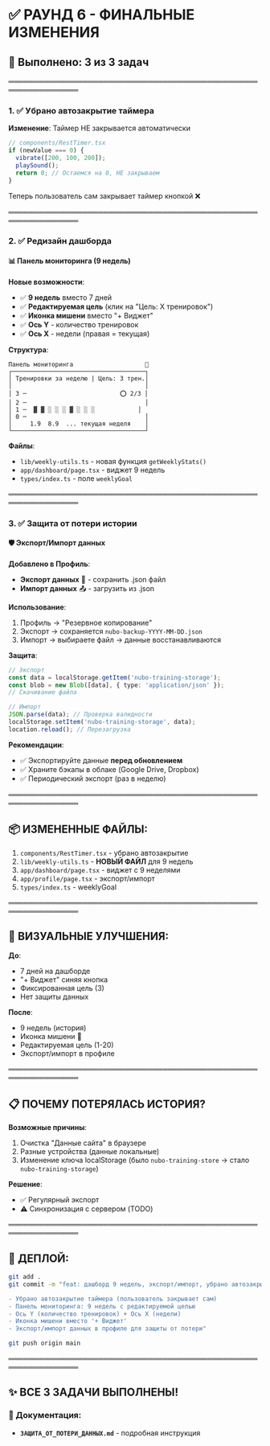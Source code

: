 # ✅ РАУНД 6 - ФИНАЛЬНЫЕ ИЗМЕНЕНИЯ

## 🎯 Выполнено: 3 из 3 задач

════════════════════════════════════════════════════════════════

### 1. ✅ Убрано автозакрытие таймера

**Изменение**: Таймер НЕ закрывается автоматически

```typescript
// components/RestTimer.tsx
if (newValue === 0) {
  vibrate([200, 100, 200]);
  playSound();
  return 0; // Остаемся на 0, НЕ закрываем
}
```

Теперь пользователь сам закрывает таймер кнопкой ❌

════════════════════════════════════════════════════════════════

### 2. ✅ Редизайн дашборда

#### 📊 Панель мониторинга (9 недель)

**Новые возможности**:
- ✅ **9 недель** вместо 7 дней
- ✅ **Редактируемая цель** (клик на "Цель: X тренировок")
- ✅ **Иконка мишени** вместо "+ Виджет"
- ✅ **Ось Y** - количество тренировок
- ✅ **Ось X** - недели (правая = текущая)

**Структура**:
```
Панель мониторинга                    🎯
┌─────────────────────────────────────┐
│ Тренировки за неделю | Цель: 3 трен.│
│                                     │
│ 3 ─                          ⭕ 2/3 │
│ 2 ─                                 │
│ 1 ─  ▓ ▓ ░ ░ ░ ▓ ░ ░ ░            │
│ 0 ─                                 │
│     1.9  8.9  ... текущая неделя    │
└─────────────────────────────────────┘
```

**Файлы**:
- `lib/weekly-utils.ts` - новая функция `getWeeklyStats()`
- `app/dashboard/page.tsx` - виджет 9 недель
- `types/index.ts` - поле `weeklyGoal`

════════════════════════════════════════════════════════════════

### 3. ✅ Защита от потери истории

#### 🛡️ Экспорт/Импорт данных

**Добавлено в Профиль**:
- **Экспорт данных** 💾 - сохранить .json файл
- **Импорт данных** 📤 - загрузить из .json

**Использование**:
1. Профиль → "Резервное копирование"
2. Экспорт → сохраняется `nubo-backup-YYYY-MM-DD.json`
3. Импорт → выбираете файл → данные восстанавливаются

**Защита**:
```typescript
// Экспорт
const data = localStorage.getItem('nubo-training-storage');
const blob = new Blob([data], { type: 'application/json' });
// Скачивание файла

// Импорт
JSON.parse(data); // Проверка валидности
localStorage.setItem('nubo-training-storage', data);
location.reload(); // Перезагрузка
```

**Рекомендации**:
- ✅ Экспортируйте данные **перед обновлением**
- ✅ Храните бэкапы в облаке (Google Drive, Dropbox)
- ✅ Периодический экспорт (раз в неделю)

════════════════════════════════════════════════════════════════

## 📦 ИЗМЕНЕННЫЕ ФАЙЛЫ:

1. `components/RestTimer.tsx` - убрано автозакрытие
2. `lib/weekly-utils.ts` - **НОВЫЙ ФАЙЛ** для 9 недель
3. `app/dashboard/page.tsx` - виджет с 9 неделями
4. `app/profile/page.tsx` - экспорт/импорт
5. `types/index.ts` - weeklyGoal

════════════════════════════════════════════════════════════════

## 🎨 ВИЗУАЛЬНЫЕ УЛУЧШЕНИЯ:

**До**:
- 7 дней на дашборде
- "+ Виджет" синяя кнопка
- Фиксированная цель (3)
- Нет защиты данных

**После**:
- 9 недель (история)
- Иконка мишени 🎯
- Редактируемая цель (1-20)
- Экспорт/импорт в профиле

════════════════════════════════════════════════════════════════

## 📋 ПОЧЕМУ ПОТЕРЯЛАСЬ ИСТОРИЯ?

**Возможные причины**:
1. Очистка "Данные сайта" в браузере
2. Разные устройства (данные локальные)
3. Изменение ключа localStorage (было `nubo-training-store` → стало `nubo-training-storage`)

**Решение**:
- ✅ Регулярный экспорт
- ⚠️ Синхронизация с сервером (TODO)

════════════════════════════════════════════════════════════════

## 🚀 ДЕПЛОЙ:

```bash
git add .
git commit -m "feat: дашборд 9 недель, экспорт/импорт, убрано автозакрытие таймера

- Убрано автозакрытие таймера (пользователь закрывает сам)
- Панель мониторинга: 9 недель с редактируемой целью
- Ось Y (количество тренировок) + Ось X (недели)
- Иконка мишени вместо '+ Виджет'
- Экспорт/импорт данных в профиле для защиты от потери"

git push origin main
```

════════════════════════════════════════════════════════════════

## ✨ ВСЕ 3 ЗАДАЧИ ВЫПОЛНЕНЫ!

### 📄 Документация:
- **`ЗАЩИТА_ОТ_ПОТЕРИ_ДАННЫХ.md`** - подробная инструкция

